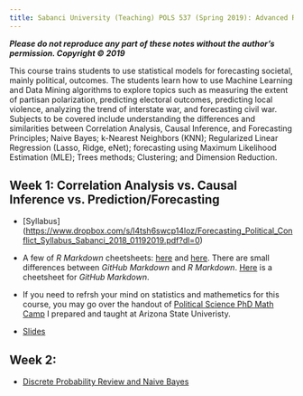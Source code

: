 ```yaml
---
title: Sabanci University (Teaching) POLS 537 (Spring 2019): Advanced Research Methods and Data Analysis in Political Science
---
```


___Please do not reproduce any part of these notes without the author’s permission. Copyright © 2019___

 This course trains students to use statistical models for forecasting societal, mainly political, outcomes.
 The students learn how to use Machine Learning and Data Mining algorithms to explore topics such as measuring
 the extent of partisan polarization, predicting electoral outcomes, predicting local violence, analyzing the trend of interstate war,
 and forecasting civil war. Subjects to be covered include understanding the differences and similarities between Correlation Analysis, Causal Inference, and Forecasting Principles; Naive Bayes; k-Nearest Neighbors (KNN); Regularized Linear Regression (Lasso, Ridge, eNet); forecasting using Maximum Likelihood Estimation (MLE); Trees methods; Clustering; and Dimension Reduction. 
 

## Week 1:  Correlation Analysis vs.  Causal Inference vs.  Prediction/Forecasting

* [Syllabus] (https://www.dropbox.com/s/l4tsh6swcp14loz/Forecasting_Political_Conflict_Syllabus_Sabanci_2018_01192019.pdf?dl=0)
* A few of *R Markdown* cheetsheets: [here](https://www.rstudio.com/wp-content/uploads/2016/03/rmarkdown-cheatsheet-2.0.pdf) and [here](https://www.ethz.ch/content/dam/ethz/special-interest/math/statistics/sfs/Education/Advanced%20Studies%20in%20Applied%20Statistics/course-material-1719/Datenanalyse/rmarkdown-2.pdf). There are small differences between _GitHub Markdown_ and _R Markdown_. [Here](https://guides.github.com/pdfs/markdown-cheatsheet-online.pdf) is a cheetsheet for _GitHub Markdown_.

* If you need to refrsh your mind on statistics and mathemetics for this course, you may go over the handout of [Political Science PhD Math Camp](https://github.com/babakrezaee/MethodsCourses/blob/master/Political%20Science%20Graduate%20Mathematics%20and%20Statistics%20Boot%20Camp/PoliSciMathCamp_2018.pdf) I prepared and taught at Arizona State Univeristy.

* [Slides](https://www.dropbox.com/s/ap4fy4izyngtna5/Machine_Learning_and_Data_Mining_for_Social_Change_Dec2018_SU.pdf?dl=0)


## Week 2: 

* [Discrete Probability Review and Naive Bayes](https://Babakrezaee.github.io/SU_POLS537/Naive_Bayes_02022019.html)
